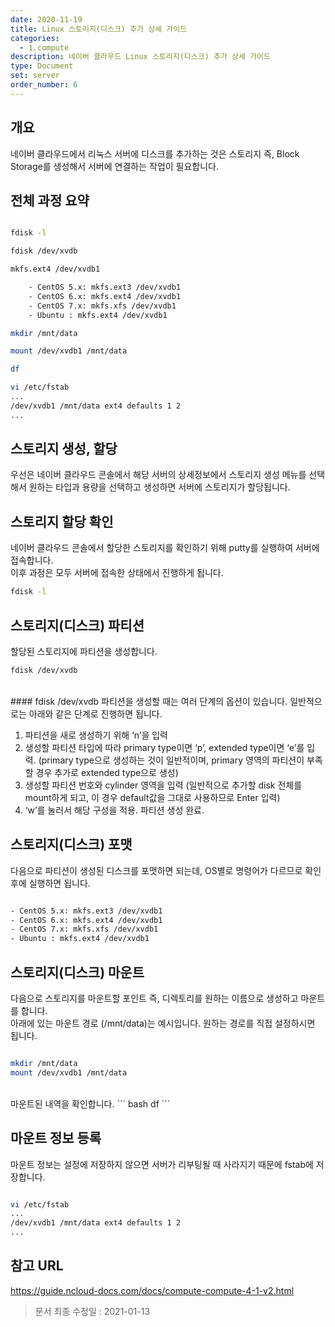```yaml
---
date: 2020-11-19
title: Linux 스토리지(디스크) 추가 상세 가이드
categories:
  - 1.compute
description: 네이버 클라우드 Linux 스토리지(디스크) 추가 상세 가이드
type: Document
set: server
order_number: 6
---
```



## 개요
네이버 클라우드에서 리눅스 서버에 디스크를 추가하는 것은 스토리지 즉, Block Storage를 생성해서 서버에 연결하는 작업이 필요합니다.

## 전체 과정 요약
``` bash

fdisk -l

fdisk /dev/xvdb

mkfs.ext4 /dev/xvdb1

	- CentOS 5.x: mkfs.ext3 /dev/xvdb1
	- CentOS 6.x: mkfs.ext4 /dev/xvdb1
	- CentOS 7.x: mkfs.xfs /dev/xvdb1
	- Ubuntu : mkfs.ext4 /dev/xvdb1

mkdir /mnt/data

mount /dev/xvdb1 /mnt/data

df

vi /etc/fstab
...
/dev/xvdb1 /mnt/data ext4 defaults 1 2
...

```

## 스토리지 생성, 할당
우선은 네이버 클라우드 콘솔에서 해당 서버의 상세정보에서 스토리지 생성 메뉴를 선택해서 원하는 타입과 용량을 선택하고 생성하면 서버에 스토리지가 할당됩니다.

## 스토리지 할당 확인
네이버 클라우드 콘솔에서 할당한 스토리지를 확인하기 위해 putty를 실행하여 서버에 접속합니다.  
이후 과정은 모두 서버에 접속한 상태에서 진행하게 됩니다.
``` bash
fdisk -l
```

## 스토리지(디스크) 파티션
할당된 스토리지에 파티션을 생성합니다.
``` bash
fdisk /dev/xvdb
```
<br />
#### fdisk /dev/xvdb
파티션을 생성할 때는 여러 단계의 옵션이 있습니다. 일반적으로는 아래와 같은 단계로 진행하면 됩니다.

1. 파티션을 새로 생성하기 위해 ‘n’을 입력
2. 생성할 파티션 타입에 따라 primary type이면 ‘p’, extended type이면 ‘e’를 입력. (primary type으로 생성하는 것이 일반적이며, primary 영역의 파티션이 부족할 경우 추가로 extended type으로 생성)
3. 생성할 파티션 번호와 cylinder 영역을 입력 (일반적으로 추가할 disk 전체를 mount하게 되고, 이 경우 default값을 그대로 사용하므로 Enter 입력)
4. ‘w’를 눌러서 해당 구성을 적용. 파티션 생성 완료.

## 스토리지(디스크) 포맷
다음으로 파티션이 생성된 디스크를 포맷하면 되는데, OS별로 명령어가 다르므로 확인 후에 실행하면 됩니다.
``` bash

- CentOS 5.x: mkfs.ext3 /dev/xvdb1
- CentOS 6.x: mkfs.ext4 /dev/xvdb1
- CentOS 7.x: mkfs.xfs /dev/xvdb1
- Ubuntu : mkfs.ext4 /dev/xvdb1
```

## 스토리지(디스크) 마운트
다음으로 스토리지를 마운트할 포인트 즉, 디렉토리를 원하는 이름으로 생성하고 마운트를 합니다.  
아래에 있는 마운트 경로 (/mnt/data)는 예시입니다. 원하는 경로를 직접 설정하시면 됩니다.
``` bash

mkdir /mnt/data
mount /dev/xvdb1 /mnt/data
```
<br />
마운트된 내역을 확인합니다.
``` bash
df
```

## 마운트 정보 등록
마운트 정보는 설정에 저장하지 않으면 서버가 리부팅될 때 사라지기 때문에 fstab에 저장합니다.
``` bash

vi /etc/fstab
...
/dev/xvdb1 /mnt/data ext4 defaults 1 2
...
```


## 참고 URL
<a href="https://guide.ncloud-docs.com/docs/compute-compute-4-1-v2" target="_blank" style="word-break:break-all;">https://guide.ncloud-docs.com/docs/compute-compute-4-1-v2.html</a>


> 문서 최종 수정일 : 2021-01-13